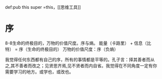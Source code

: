 def:pub this  super =this，[[思维工具]]

# 序

8-8生命的终极目的，万物的价值尺度。序与熵。
能量（卡路里） + 信息（比特） = 序（生命的终极目的）
万物的价值尺度：序（负熵）

我觉得任何东西都有自己的序，所有的事情都是平等的。孔子言：择其善者而从之,其不善者而改之；见贤思齐焉,见不贤者而内自省。我觉得在不同角度一定有你需要学习的地方。或学也，或改也。





